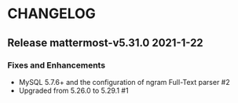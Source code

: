# CHANGELOG

## Release mattermost-v5.31.0  2021-1-22
### Fixes and Enhancements
- MySQL 5.7.6+ and the configuration of ngram Full-Text parser #2
- Upgraded from 5.26.0 to 5.29.1 #1

